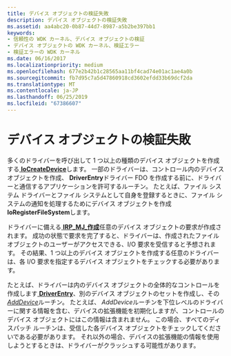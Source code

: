 ```yaml
---
title: デバイス オブジェクトの検証失敗
description: デバイス オブジェクトの検証失敗
ms.assetid: aa4abc20-0b87-44d7-8987-a5b2be397bb1
keywords:
- 信頼性の WDK カーネル、デバイス オブジェクトの検証
- デバイス オブジェクトの WDK カーネル、検証エラー
- 検証エラーの WDK カーネル
ms.date: 06/16/2017
ms.localizationpriority: medium
ms.openlocfilehash: 677e2b42b1c28565aa11bf4cad74e01ac1ae4a0b
ms.sourcegitcommit: fb7d95c7a5d47860918cd3602efdd33b69dcf2da
ms.translationtype: MT
ms.contentlocale: ja-JP
ms.lasthandoff: 06/25/2019
ms.locfileid: "67386607"
---
```

# <a name="failure-to-validate-device-objects"></a>デバイス オブジェクトの検証失敗





多くのドライバーを呼び出して 1 つ以上の種類のデバイス オブジェクトを作成する[ **IoCreateDevice**](https://docs.microsoft.com/windows-hardware/drivers/ddi/content/wdm/nf-wdm-iocreatedevice)します。 一部のドライバーは、コントロール内のデバイス オブジェクトを作成、 **DriverEntry**ドライバー FDO を作成する前に、ドライバーと通信するアプリケーションを許可するルーチン。 たとえば、ファイル システム ドライバーとファイル システムとして自身を登録するときに、ファイル システムの通知を処理するためにデバイス オブジェクトを作成**IoRegisterFileSystem**します。

ドライバーに備える[ **IRP\_MJ\_作成**](https://docs.microsoft.com/windows-hardware/drivers/kernel/irp-mj-create)任意のデバイス オブジェクトの要求が作成されます。 成功の状態で要求を完了すると、ドライバーは、作成されたファイル オブジェクトのユーザーがアクセスできる、I/O 要求を受信すると予想されます。 その結果、1 つ以上のデバイス オブジェクトを作成する任意のドライバーは、各 I/O 要求を指定するデバイス オブジェクトをチェックする必要があります。

たとえば、ドライバーは内のデバイス オブジェクトの全体的なコントロールを作成します[ **DriverEntry**](https://docs.microsoft.com/windows-hardware/drivers/ddi/content/wdm/nc-wdm-driver_initialize)、別のデバイス オブジェクトのセットを作成し、その[ *AddDevice*](https://docs.microsoft.com/windows-hardware/drivers/ddi/content/wdm/nc-wdm-driver_add_device)ルーチン。 たとえば、 *AddDevice*ルーチンを下位レベルのドライバーに関する情報を含む、デバイスの拡張機能を初期化しますが、コントロールのデバイス オブジェクトにはこの情報は含まれません。 この場合、すべてのディスパッチ ルーチンは、受信した各デバイス オブジェクトをチェックしてくださいである必要があります。 それ以外の場合、デバイスの拡張機能の情報を使用しようとするときは、ドライバーがクラッシュする可能性があります。

 

 




